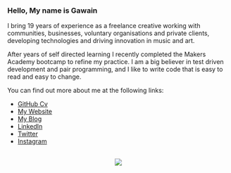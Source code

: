 ### Hello, My name is Gawain 

I bring 19 years of experience as a freelance creative working with communities, businesses, voluntary organisations and private clients, developing technologies and driving innovation in music and art.

After years of self directed learning I recently completed the Makers Academy bootcamp to refine my practice. I am a big believer in test driven development and pair programming, and I like to write code that is easy to read and easy to change. 

You can find out more about me at the following links:

* [GitHub Cv](https://github.com/gawainhewitt/CV)
* [My Website](https://gawainhewitt.co.uk/)
* [My Blog](https://gawainhewitt.co.uk/blog/)
* [LinkedIn](https://www.linkedin.com/in/gawainhewitt/)
* [Twitter](https://twitter.com/GawainHewitt)
* [Instagram](https://www.instagram.com/gawainhewitt/)

<br>

<div align="center">
  <img src="https://github-readme-stats.vercel.app/api/top-langs/?username=gawainhewitt&layout=compact" />
</div>
